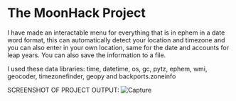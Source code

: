 # The MoonHack Project

I have made an interactable menu for everything that is in ephem in a date word format, this can automatically detect your location and timezone and you can also enter in your own location, same for the date and accounts for leap years. You can also save the information to a file.

I used these data libraries: time, datetime, os, gc, pytz, ephem, wmi, geocoder, timezonefinder, geopy and backports.zoneinfo

SCREENSHOT OF PROJECT OUTPUT:
![Capture](https://github.com/slyfalco/The-MoonHack-Project/assets/43293494/c333882e-ff8c-422b-b450-680c24cf1e22)
